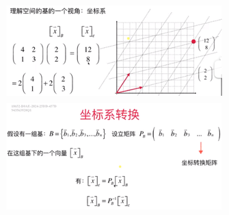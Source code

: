 ![](../photo/Pasted%20image%2020240308100958.png)

![](../photo/Pasted%20image%2020240308101140.png)
